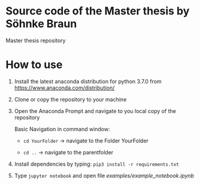 # Source code of the Master thesis by Söhnke Braun
Master thesis repository




# How to use
1. Install the latest anaconda distribution for python 3.7.0 from https://www.anaconda.com/distribution/ 

2. Clone or copy the repository to your machine


3. Open the Anaconda Prompt and navigate to you local copy of the repository

   Basic Navigation in command window:
   
      * `cd YourFolder`       -> navigate to the Folder YourFolder
      
      * `cd ..`               -> navigate to the parentfolder
      
4. Install dependencies by typing: `pip3 install -r requirements.txt`

5. Type `jupyter notebook` and open file *examples/example_notebook.ipynb*
